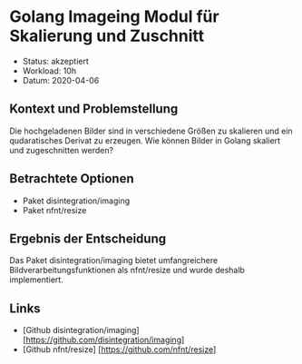 # Golang Imageing Modul für Skalierung und Zuschnitt

* Status: akzeptiert
* Workload: 10h
* Datum: 2020-04-06

## Kontext und Problemstellung

Die hochgeladenen Bilder sind in verschiedene Größen zu skalieren und ein qudaratisches Derivat zu erzeugen. Wie können Bilder in Golang skaliert und zugeschnitten werden?

## Betrachtete Optionen

* Paket disintegration/imaging
* Paket nfnt/resize

## Ergebnis der Entscheidung

Das Paket disintegration/imaging bietet umfangreichere Bildverarbeitungsfunktionen als nfnt/resize und wurde deshalb implementiert.

## Links

* [Github disintegration/imaging] [https://github.com/disintegration/imaging]
* [Github nfnt/resize] [https://github.com/nfnt/resize]